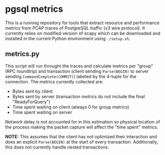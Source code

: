 # pgsql metrics

This is a running repository for tools that extract resource and performance
metrics from PCAP traces of PostgreSQL traffic (v3 wire protocol).  It
currently relies on modified version of scapy which can be downloaded and
installed in the current Python environment using `./setup.sh`.

## metrics.py

This script will run throught the traces and calculate metrics per "group"
(RPC roundtrip) and transaction (client sending `Parse(BEGIN)` to server
sending `CommandComplete(COMMIT)`) labeled by the 4-tuple for the connection.
The metrics currently collected are:

- Bytes sent by client
- Bytes sent by server (transaction metrics do not include the final "ReadyForQuery")
- Time spent waiting on client (always 0 for group metrics)
- Time spent waiting on server

Network delay is not accounted for in this estimation so physical location of
the process making the packet capture will affect the "time spent" metrics.

**NOTE:** This assumes that the client has not optimized their interaction and
  does an explicit `Parse(BEGIN)` at the start of every transaction.
  Additionally, this does not currently handle nested transactions.